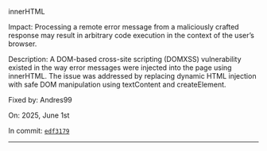 innerHTML

Impact: Processing a remote error message from a maliciously crafted response may result in arbitrary code execution in the context of the user’s browser.

Description: A DOM-based cross-site scripting (DOMXSS) vulnerability existed in the way error messages were injected into the page using innerHTML. The issue was addressed by replacing dynamic HTML injection with safe DOM manipulation using textContent and createElement.

Fixed by: Andres99

On: 2025, June 1st

In commit: [`edf3179`](https://github.com/Andres9890/ipa-encryption-checker/commit/edf3179a1fbf998942df9e0670a98d2f66c496e9)

----
